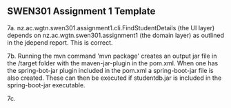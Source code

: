 ## SWEN301 Assignment 1 Template

7a.
nz.ac.wgtn.swen301.assignment1.cli.FindStudentDetails (the UI layer) depends on  nz.ac.wgtn.swen301.assignment1 (the domain layer) as outlined in the jdepend report. This is correct.

7b.
Running the mvn command 'mvn package' creates an output jar file in the /target folder with the maven-jar-plugin in the pom.xml. When one has the spring-bot-jar plugin included in the pom.xml a spring-boot-jar file is also created. These can then be executed if studentdb.jar is included in the spring-boot-jar executable.

7c.
